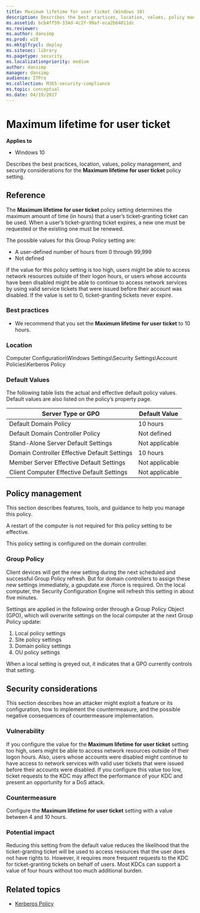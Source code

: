 ```yaml
---
title: Maximum lifetime for user ticket (Windows 10)
description: Describes the best practices, location, values, policy management, and security considerations for the Maximum lifetime for user ticket policy setting.
ms.assetid: bcb4ff59-334d-4c2f-99af-eca2b64011dc
ms.reviewer: 
ms.author: dansimp
ms.prod: w10
ms.mktglfcycl: deploy
ms.sitesec: library
ms.pagetype: security
ms.localizationpriority: medium
author: dansimp
manager: dansimp
audience: ITPro
ms.collection: M365-security-compliance
ms.topic: conceptual
ms.date: 04/19/2017
---
```


# Maximum lifetime for user ticket

**Applies to**
-   Windows 10

Describes the best practices, location, values, policy management, and security considerations for the **Maximum lifetime for user ticket** policy setting.

## Reference

The **Maximum lifetime for user ticket** policy setting determines the maximum amount of time (in hours) that a user’s ticket-granting ticket can be used. When a user’s ticket-granting ticket expires, a new one must be requested or the existing one must be renewed.

The possible values for this Group Policy setting are:

-   A user-defined number of hours from 0 through 99,999
-   Not defined

If the value for this policy setting is too high, users might be able to access network resources outside of their logon hours, or users whose accounts have been disabled might be able to continue to access network services by using valid service tickets that were issued before their account was disabled. If the value is set to 0, ticket-granting tickets never expire.

### Best practices

-   We recommend that you set the **Maximum lifetime for user ticket** to 10 hours.

### Location

Computer Configuration\\Windows Settings\\Security Settings\\Account Policies\\Kerberos Policy

### Default Values

The following table lists the actual and effective default policy values. Default values are also listed on the policy’s property page.

| Server Type or GPO | Default Value |
| - | - |
| Default Domain Policy| 10 hours| 
| Default Domain Controller Policy| Not defined| 
| Stand-Alone Server Default Settings | Not applicable| 
| Domain Controller Effective Default Settings | 10 hours| 
| Member Server Effective Default Settings | Not applicable| 
| Client Computer Effective Default Settings | Not applicable| 
 
## Policy management

This section describes features, tools, and guidance to help you manage this policy.

A restart of the computer is not required for this policy setting to be effective.

This policy setting is configured on the domain controller.

### Group Policy

Client devices will get the new setting during the next scheduled and successful Group Policy refresh. But for domain controllers to assign these new settings immediately, a gpupdate.exe /force is required. On the local computer, the Security Configuration Engine will refresh this setting in about five minutes.

Settings are applied in the following order through a Group Policy Object (GPO), which will overwrite settings on the local computer at the next Group Policy update:

1.  Local policy settings
2.  Site policy settings
3.  Domain policy settings
4.  OU policy settings

When a local setting is greyed out, it indicates that a GPO currently controls that setting.

## Security considerations

This section describes how an attacker might exploit a feature or its configuration, how to implement the countermeasure, and the possible negative consequences of countermeasure implementation.

### Vulnerability

If you configure the value for the **Maximum lifetime for user ticket** setting too high, users might be able to access network resources outside of their logon hours. Also, users whose accounts were disabled might continue to have access to network services with valid user tickets that were issued before their accounts were disabled. If you configure this value too low, ticket requests to the KDC may affect the performance of your KDC and present an opportunity for a DoS attack.

### Countermeasure

Configure the **Maximum lifetime for user ticket** setting with a value between 4 and 10 hours.

### Potential impact

Reducing this setting from the default value reduces the likelihood that the ticket-granting ticket will be used to access resources that the user does not have rights to. However, it requires more frequent requests to the KDC for ticket-granting tickets on behalf of users. Most KDCs can support a value of four hours without too much additional burden.

## Related topics

- [Kerberos Policy](kerberos-policy.md)

